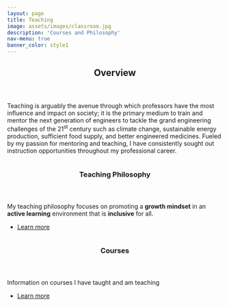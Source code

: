 ```yaml
---
layout: page
title: Teaching
image: assets/images/classroom.jpg
description: 'Courses and Philosophy'
nav-menu: true
banner_color: style1
---
```


<!-- One -->
<section id="overview">
	<div class="inner">
		<header class="major">
			<h2>Overview</h2>
		</header>
		<p> Teaching is arguably the avenue through which professors have the most influence and impact on society; it is the primary medium to train and mentor the next generation of engineers to tackle the grand engineering challenges of the 21<sup>st</sup> century such as climate change, sustainable energy production, sufficient food supply, and better engineered medicines. Fueled by my passion for mentoring and teaching, I have consistently sought out instruction opportunities throughout my professional career.</p>
	</div>
</section>

<!-- Two -->
<section id="topics" class="spotlights">
	<section id="philosophy">
		<a href="teaching/philosophy.html" class="image">
			<img src="{% link assets/images/philosophy.jpg %}" alt="" data-position="bottom center" />
		</a>
		<div class="content">
			<div class="inner">
				<header class="major">
					<h3>Teaching Philosophy</h3>
				</header>
				<p> My teaching philosophy focuses on promoting a <b>growth mindset</b> in an <b>active learning</b> environment that is <b>inclusive</b> for all.</p>
				<ul class="actions">
					<li><a href="teaching/philosophy.html" class="button">Learn more</a></li>
				</ul>
			</div>
		</div>
	</section>
	<section id="courses">
    		<a href="teaching/courses.html" class="image">
			<img src="{% link assets/images/lecture_hall.jpg %}" alt="" data-position="center center" />
		</a>
		<div class="content">
			<div class="inner">
				<header class="major">
					<h3>Courses</h3>
				</header>
				<p>Information on courses I have taught and am teaching</p>
				<ul class="actions">
					<li><a href="teaching/courses.html" class="button">Learn more</a></li>
				</ul>
			</div>
		</div>
	</section>
</section>